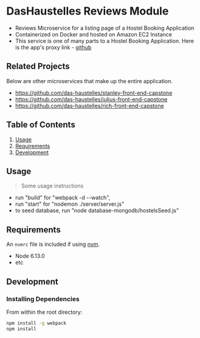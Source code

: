 # DasHaustelles Reviews Module

- Reviews Microservice for a listing page of a Hostel Booking Application
- Containerized on Docker and hosted on Amazon EC2 Instance
- This service is one of many parts to a Hostel Booking Application. Here is the app's proxy link - [github](https://github.com/das-haustelles/product-description-proxy)

## Related Projects
  Below are other microservices that make up the entire application. 
  - https://github.com/das-haustelles/stanley-front-end-capstone
  - https://github.com/das-haustelles/julius-front-end-capstone
  - https://github.com/das-haustelles/rich-front-end-capstone

## Table of Contents

1. [Usage](#Usage)
1. [Requirements](#requirements)
1. [Development](#development)

## Usage

> Some usage instructions
-  run "build" for "webpack -d --watch",
-  run "start" for "nodemon ./server/server.js"
-  to seed database, run "node database-mongodb/hostelsSeed.js"

## Requirements

An `nvmrc` file is included if using [nvm](https://github.com/creationix/nvm).

- Node 6.13.0
- etc

## Development

### Installing Dependencies

From within the root directory:

```sh
npm install -g webpack
npm install
```

